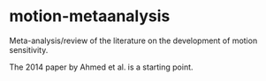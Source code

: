 # motion-metaanalysis

Meta-analysis/review of the literature on the development of motion sensitivity.

The 2014 paper by Ahmed et al. is a starting point.
